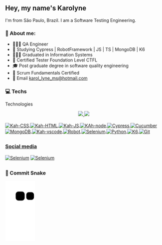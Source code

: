 ## Hey, my name's Karolyne
I'm from São Paulo, Brazil. I am a Software Testing Engineering. 

### :book: About me:
- 👩🏽‍💻 QA Engineer 
- 🌱 Studying Cypress | RobotFramework | JS | TS | MongoDB | K6
- 👩🏾‍🎓 Graduated in Information Systems
- 📜 Certified Tester Foundation Level CTFL
- 🎓 Post graduate degree in software quality engineering
- 📜 Scrum Fundamentals Certified 
- 📧 Email karol_lyne_ms@hotmail.com



### :computer:  Techs
Technologies 

<div align="center">
  <a href="https://github.com/KarolyneMachado">
  <img height="180em" src="https://github-readme-stats.vercel.app/api?username=KarolyneMachado&show_icons=true&theme=dracula&include_all_commits=true&count_private=true"/>
  <img height="180em" src="https://github-readme-stats.vercel.app/api/top-langs/?username=KarolyneMachado&layout=compact&langs_count=7&theme=dracula"/>

</div>
  <div style="display: inline_block"><br>
  <img align="center" alt="Kah-CSS" height="45" width="55" src="https://cdn.jsdelivr.net/gh/devicons/devicon/icons/css3/css3-original.svg">
  <img align="center" alt="Kah-HTML" height="45" width="55" src="https://cdn.jsdelivr.net/gh/devicons/devicon/icons/html5/html5-original.svg">
  <img align="center" alt="Kah-JS" height="45" width="55" src="https://cdn.jsdelivr.net/gh/devicons/devicon/icons/javascript/javascript-original.svg">
  <img align="center" alt="KAh-node" height="45" width="55" src="https://cdn.jsdelivr.net/gh/devicons/devicon/icons/nodejs/nodejs-original.svg">
  <img align="center" alt="Cypress" height="45" width="55" src="https://cdn.jsdelivr.net/npm/simple-icons@3.13.0/icons/cypress.svg">
  <img align="center" alt="Cucumber" height="45" width="55" src="https://user-images.githubusercontent.com/86740236/232254728-4e99461b-3453-433d-a7f0-20842d602fb0.svg">
  <img align="center" alt="MongoDB" height="45" width="55" src="https://user-images.githubusercontent.com/86740236/232253956-84e7a45f-759a-4008-ac3a-e1dfe1a34387.svg">
  <img align="center" alt="Kah-vscode" height="45" width="55" src="https://cdn.jsdelivr.net/gh/devicons/devicon/icons/vscode/vscode-original.svg"> 
  <img align="center" alt="Robot" height="45" width="55" src="https://user-images.githubusercontent.com/86740236/232253645-e9c7802e-bdbf-4f5d-b861-af46b6eea629.svg">
  <img align="center" alt="Selenium" height="45" width="55" src="https://user-images.githubusercontent.com/86740236/232254035-187e5f05-2892-43ba-94f8-c571214cae07.svg">
  <img align="center" alt="Python" height="45" width="55" src="https://user-images.githubusercontent.com/86740236/232253863-6173e1db-5627-464e-b7de-d861236a15c7.svg">
  <img align="center" alt="K6" height="45" width="55" src="https://user-images.githubusercontent.com/86740236/232253997-c069decf-1385-4f44-b434-d3a258090da9.svg">
  <img align="center" alt="Git" height="45" width="55" src="https://user-images.githubusercontent.com/86740236/232254827-95e0bb46-3db0-4bfb-8228-b8d27ccbde61.svg">


</div>
  
##

### Social media
  
 <div> 
    <a href="https://www.instagram.com/machado_lyne/" target="_blank"><img align="center" alt="Selenium" height="45" width="55" src="https://user-images.githubusercontent.com/86740236/232255918-8a0f0403-1f93-4833-9af9-0041716cde72.svg" target="_blank"></a>
    <a href="https://www.linkedin.com/in/karolyne-machado/" target="_blank"><img align="center" alt="Selenium" height="45" width="55" src="https://user-images.githubusercontent.com/86740236/232255914-425b251e-4065-4cf7-9ad3-2d545ee59297.svg">     </a> 
  
 ##
 ### :snake:  Commit Snake
   ![Snake animation](https://github.com/karolynemachado/karolynemachado/blob/output/github-contribution-grid-snake.svg)

 
   
</div>


